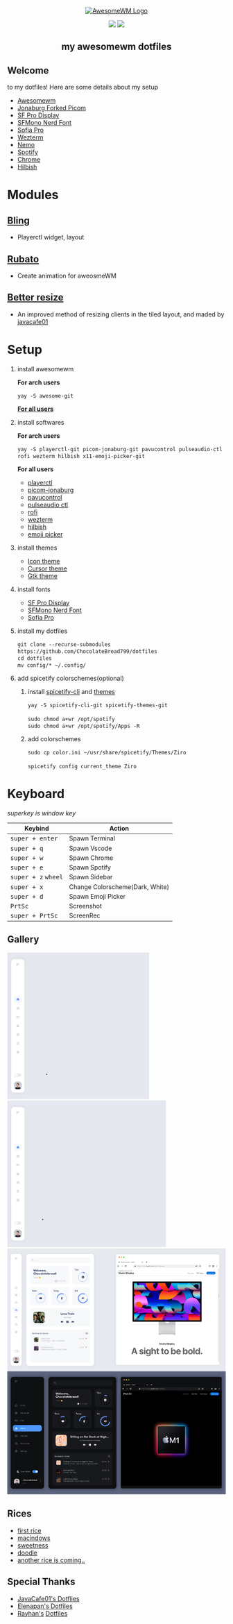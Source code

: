 <div align=center>

<a href="https://awesomewm.org/"><img alt="AwesomeWM Logo" height="160" src="https://upload.wikimedia.org/wikipedia/commons/0/07/Awesome_logo.svg"></a>

<div align="center">
    <img src ="https://img.shields.io/badge/Awesomewm-6c5d87.svg?&style=for-the-badge&logo=Lua&logoColor=white"/>
    <img src ="https://img.shields.io/badge/ArchLinux-4ba383.svg?&style=for-the-badge&logo=Arch Linux&logoColor=white"/>
</div>

</div>

<h2 align="center" style="font-weight: bold"> my awesomewm dotfiles </h2>

## __Welcome__
 to my dotfiles!
Here are some details about my setup

- [Awesomewm](https://awesomewm.org/)
- [Jonaburg Forked Picom](https://github.com/jonaburg/picom)
- [SF Pro Display](https://github.com/sahibjotsaggu/San-Francisco-Pro-Fonts)
- [SFMono Nerd Font](https://github.com/epk/SF-Mono-Nerd-Font)
- [Sofia Pro](https://fonts.adobe.com/fonts/sofia#fonts-section)
- [Wezterm](https://github.com/wez/wezterm)
- [Nemo](https://github.com/linuxmint/nemo)
- [Spotify](https://aur.archlinux.org/packages/spotify)
- [Chrome](https://aur.archlinux.org/packages/google-chrome)
- [Hilbish](https://github.com/Rosettea/Hilbish)

# Modules

## [Bling](https://blingcorp.github.io/bling/)
- Playerctl widget, layout 
## [Rubato](https://github.com/andOrlando/rubato)
- Create animation for aweosmeWM
## [Better resize](https://github.com/JavaCafe01/dotfiles/blob/master/config/awesome/module/better-resize.lua)
- An improved method of resizing clients in the tiled layout, and maded
by [javacafe01](https://github.com/JavaCafe01)

# Setup
1. install awesomewm

    **For arch users**
    ``` shell
    yay -S awesome-git
    ```
    **[For all users](https://github.com/awesomeWM/awesome/#building-and-installation)**

2. install softwares

    **For arch users**
    ```shell
    yay -S playerctl-git picom-jonaburg-git pavucontrol pulseaudio-ctl rofi wezterm hilbish x11-emoji-picker-git
    ```
    **For all users**
    - [playerctl](https://github.com/altdesktop/playerctl)
    - [picom-jonaburg](https://github.com/jonaburg/picom)
    - [pavucontrol](https://github.com/pulseaudio/pavucontrol)
    - [pulseaudio ctl](https://github.com/pulseaudio/pavucontrol)
    - [rofi](https://github.com/davatorium/rofi)
    - [wezterm](https://github.com/wez/wezterm)
    - [hilbish](https://github.com/Rosettea/Hilbish)
    - [emoji picker](https://github.com/GaZaTu/x11-emoji-picker)

3. install themes

    - [Icon theme](https://github.com/zayronxio/Mkos-Big-Sur)
    - [Cursor theme](https://github.com/varlesh/volantes-cursors)
    - [Gtk theme](https://github.com/vinceliuice/WhiteSur-gtk-theme)

4. install fonts

    - [SF Pro Display](https://github.com/sahibjotsaggu/San-Francisco-Pro-Fonts)
    - [SFMono Nerd Font](https://github.com/epk/SF-Mono-Nerd-Font)
    - [Sofia Pro](https://fonts.adobe.com/fonts/sofia#fonts-section)

5. install my dotfiles
    ```shell
    git clone --recurse-submodules https://github.com/ChocolateBread799/dotfiles
    cd dotfiles
    mv config/* ~/.config/
    ```

6. add spicetify colorschemes(optional)
    1. install [spicetify-cli](https://github.com/spicetify/spicetify-cli) and [themes](https://github.com/spicetify/spicetify-themes)
        ```shell
        yay -S spicetify-cli-git spicetify-themes-git

        sudo chmod a+wr /opt/spotify
        sudo chmod a+wr /opt/spotify/Apps -R    
        ```
    2. add colorschemes
        ```shell
        sudo cp color.ini ~/usr/share/spicetify/Themes/Ziro

        spicetify config current_theme Ziro
        ```

# Keyboard

_superkey is window key_

| Keybind | Action |
| --- | --- |
| <kbd>super + enter</kbd> | Spawn Terminal | 
| <kbd>super + q</kbd> | Spawn Vscode 
| <kbd>super + w</kbd> | Spawn Chrome |
| <kbd>super + e</kbd> | Spawn Spotify |
| <kbd>super + z</kbd> <kbd>wheel</kbd> | Spawn Sidebar |
| <kbd>super + x</kbd> | Change Colorscheme(Dark, White) |
| <kbd>super + d</kbd> | Spawn Emoji Picker |
| <kbd>PrtSc</kbd> | Screenshot |
| <kbd>super + PrtSc</kbd> | ScreenRec |


## Gallery

![demo1](./assets/demo1.gif)
![demo2](./assets/demo2.gif)
![workspace](./assets/workspace.jpg)

## Rices

- [first rice](https://github.com/ChocolateBread799/dotfiles/tree/1e9beb02c420bdff45d0f5e2a774e469d11c3885)
- [macindows](https://github.com/ChocolateBread799/dotfiles/tree/099a9a63fa4d3a105ed1e3254d31ca3264c413d7)
- [sweetness](https://github.com/ChocolateBread799/dotfiles/tree/a5cffc6580dc99e48c25958d51546642f0fe32d8)
- [doodle](https://github.com/ChocolateBread799/dotfiles/commit/5017bcf594ca02519a53e33e9ca76e6d5677034b)
- [another rice is coming..](https://www.youtube.com/watch?v=Tx5nF3Gay0A&ab_channel=ispoal)

## Special Thanks
- [JavaCafe01's Dotflies](https://github.com/JavaCafe01/dotfiles)
- [Elenapan's Dotfiles](https://github.com/elenapan/dotfiles)
- [Rayhan's](https://github.com/rxyhn) [Dotfiles](https://github.com/rxyhn/AwesomeWM-Dotfiles)
